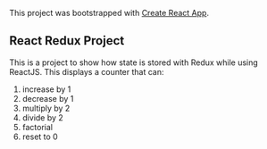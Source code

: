 This project was bootstrapped with [Create React App](https://github.com/facebook/create-react-app).

## React Redux Project

This is a project to show how state is stored with Redux while using ReactJS.
This displays a counter that can:
1. increase by 1
2. decrease by 1
3. multiply by 2
4. divide by 2
5. factorial
6. reset to 0